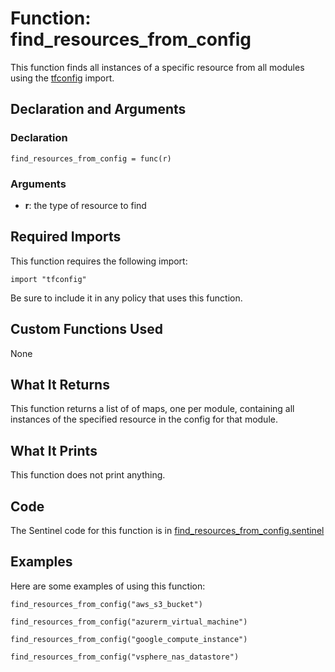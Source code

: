 # Function: find_resources_from_config
This function finds all instances of a specific resource from all modules using the [tfconfig](https://www.terraform.io/docs/enterprise/sentinel/import/tfconfig.html) import.

## Declaration and Arguments

### Declaration
`find_resources_from_config = func(r)`

### Arguments
* **r**: the type of resource to find

## Required Imports
This function requires the following import:
```
import "tfconfig"
```
Be sure to include it in any policy that uses this function.

## Custom Functions Used
None

## What It Returns
This function returns a list of of maps, one per module, containing all instances of the specified resource in the config for that module.

## What It Prints
This function does not print anything.

## Code
The Sentinel code for this function is in [find_resources_from_config.sentinel](./find_resources_from_config.sentinel)

## Examples
Here are some examples of using this function:
```
find_resources_from_config("aws_s3_bucket")

find_resources_from_config("azurerm_virtual_machine")

find_resources_from_config("google_compute_instance")

find_resources_from_config("vsphere_nas_datastore")
```
